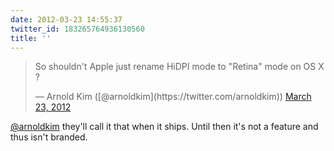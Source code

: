 ```yaml
---
date: 2012-03-23 14:55:37
twitter_id: 183265764936130560
title: ''
---
```


<blockquote class="twitter-tweet"><p lang="en" dir="ltr">So shouldn&#39;t Apple just rename HiDPI mode to &quot;Retina&quot; mode on OS X ?</p>&mdash; Arnold Kim ([@arnoldkim](https://twitter.com/arnoldkim)) <a href="https://twitter.com/arnoldkim/status/183234898704863235?ref_src=twsrc%5Etfw">March 23, 2012</a></blockquote>
<script async src="https://platform.twitter.com/widgets.js" charset="utf-8"></script>

[@arnoldkim](https://twitter.com/arnoldkim) they'll call it that when it ships. Until then it's not a feature and thus isn't branded.
